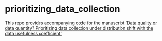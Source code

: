 # prioritizing_data_collection
This repo provides accompanying code for the manuscript ['Data quality or data quantity? Prioritizing data collection under distribution shift with the data usefulness coefficient'](https://arxiv.org/abs/2504.06570)
